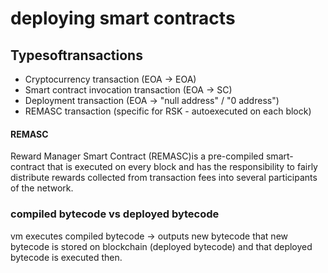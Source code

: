 # deploying smart contracts

## Typesoftransactions

+ Cryptocurrency transaction (EOA -> EOA)
+ Smart contract invocation transaction (EOA -> SC)
+ Deployment transaction (EOA -> "null address" / "0 address")
+ REMASC transaction (specific for RSK - autoexecuted on each block)

#### REMASC

Reward Manager Smart Contract (REMASC)is a pre-compiled smart-contract that is executed on every block and has the responsibility to fairly distribute rewards collected from transaction fees into several participants of the network.

### compiled bytecode vs deployed bytecode

vm executes compiled bytecode -> outputs new bytecode
that new bytecode is stored on blockchain (deployed bytecode)
and that deployed bytecode is executed then.